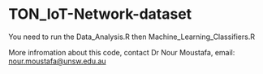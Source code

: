 # TON_IoT-Network-dataset
You need to run the Data_Analysis.R then Machine_Learning_Classifiers.R

More infromation about this code, contact Dr Nour Moustafa, email: nour.moustafa@unsw.edu.au
